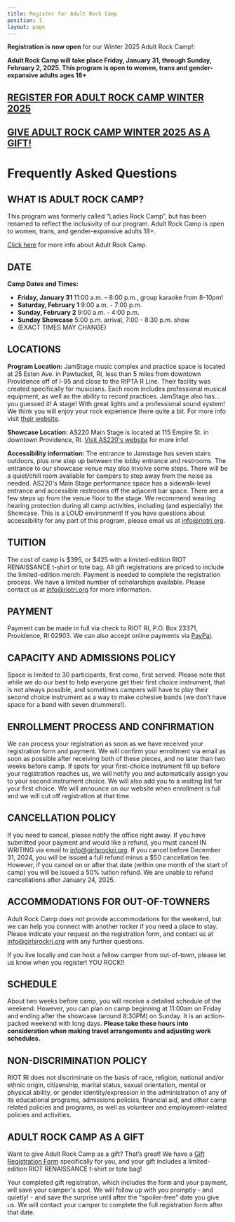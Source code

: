 ```yaml
---
title: Register for Adult Rock Camp
position: 1
layout: page
---
```


**Registration is now open** for our Winter 2025 Adult Rock Camp!:

**Adult Rock Camp will take place Friday, January 31, through Sunday, February 2, 2025. This program is open to women, trans and gender-expansive adults ages 18+**

## <a href="https://forms.gle/GxvNXvFVxSE4RwUQA" target="_blank">REGISTER FOR ADULT ROCK CAMP WINTER 2025</a>

## [GIVE ADULT ROCK CAMP WINTER 2025 AS A GIFT!](https://forms.gle/SvAzcLaK6MTWVub18)

# Frequently Asked Questions

## WHAT IS ADULT ROCK CAMP?

This program was formerly called “Ladies Rock Camp”, but has been renamed to reflect the inclusivity of our program. Adult Rock Camp is open to women, trans, and gender-expansive adults 18+.

<a href="https://riotri.org/programs/adult-rock-camp" target="_blank">Click here</a> for more info about Adult Rock Camp. 

## DATE

**Camp Dates and Times:**
* **Friday, January 31**  11:00 a.m. – 8:00 p.m., group karaoke from 8-10pm!
* **Saturday, February 1**  9:00 a.m. - 7:00 p.m.
* **Sunday, February 2**  9:00 a.m. - 4:00 p.m.
* **Sunday Showcase** 5:00 p.m. arrival, 7:00 - 8:30 p.m. show
* (EXACT TIMES MAY CHANGE)

## LOCATIONS

**Program Location:** JamStage music complex and practice space is located at 25 Esten Ave. in Pawtucket, RI, less than 5 miles from downtown Providence off of I-95 and close to the RIPTA R Line. Their facility was created specifically for musicians. Each room includes professional musical equipment, as well as the ability to record practices. JamStage also has… you guessed it! A stage! With great lights and a professional sound system! We think you will enjoy your rock experience there quite a bit. For more info visit <a href="http://jamstage.net/" target="_blank">their website</a>.

**Showcase Location:** AS220 Main Stage is located at 115 Empire St. in downtown Providence, RI. <A href="https://as220.org/perform" targe="–blank">Visit AS220's website</A> for more info!

**Accessibility information:**
The entrance to Jamstage has seven stairs outdoors, plus one step up between the lobby entrance and restrooms. The entrance to our showcase venue may also involve some steps.
There will be a quiet/chill room available for campers to step away from the noise as needed.
AS220's Main Stage performance space has a sidewalk-level entrance and accessible restrooms off the adjacent bar space. There are a few steps up from the venue floor to the stage.
We recommend wearing hearing protection during all camp activities, including (and especially) the Showcase. This is a LOUD environment!
If you have questions about accessibility for any part of this program, please email us at [info@riotri.org](mailto:info@riotri.org). 

## TUITION

The cost of camp is $395, or $425 with a limited-edition RIOT RENAISSANCE t-shirt or tote bag. All gift registrations are priced to include the limited-edition merch. Payment is needed to complete the registration process. We have a limited number of scholarships available. Please contact us at [info@riotri.org](mailto:info@riotri.org) for more information.

## PAYMENT

Payment can be made in full via check to RIOT RI, P.O. Box 23371, Providence, RI 02903. We can also accept online payments via <a href="https://www.paypal.com/paypalme/riotrhodeisland" target="_blank">PayPal</a>.

## CAPACITY AND ADMISSIONS POLICY

Space is limited to 30 participants, first come, first served. Please note that while we do our best to help everyone get their first choice instrument, that is not always possible, and sometimes campers will have to play their second choice instrument as a way to make cohesive bands (we don’t have space for a band with seven drummers!).

## ENROLLMENT PROCESS AND CONFIRMATION

We can process your registration as soon as we have received your registration form and payment. We will confirm your enrollment via email as soon as possible after receiving both of these pieces, and no later than two weeks before camp. If spots for your first-choice instrument fill up before your registration reaches us, we will notify you and automatically assign you to your second instrument choice. We will also add you to a waiting list for your first choice. We will announce on our website when enrollment is full and we will cut off registration at that time.

## CANCELLATION POLICY

If you need to cancel, please notify the office right away. If you have submitted your payment and would like a refund, you must cancel IN WRITING via email to [info@girlsrockri.org](mailto:info@girlsrockri.org). If you cancel before December 31, 2024, you will be issued a full refund minus a $50 cancellation fee. However, if you cancel on or after that date (within one month of the start of camp) you will be issued a 50% tuition refund. We are unable to refund cancellations after January 24, 2025.

## ACCOMMODATIONS FOR OUT-OF-TOWNERS

Adult Rock Camp does not provide accommodations for the weekend, but we can help you connect with another rocker if you need a place to stay. Please indicate your request on the registration form, and contact us at [info@girlsrockri.org](mailto:info@girlsrockri.org) with any further questions.

If you live locally and can host a fellow camper from out-of-town, please let us know when you register! YOU ROCK!! 

## SCHEDULE

About two weeks before camp, you will receive a detailed schedule of the weekend. However, you can plan on camp beginning at 11:00am on Friday and ending after the showcase (around 8:30PM) on Sunday. It is an action-packed weekend with long days. 
**Please take these hours into consideration when making travel arrangements and adjusting work schedules.**

## NON-DISCRIMINATION POLICY

RIOT RI does not discriminate on the basis of race, religion, national and/or ethnic origin, citizenship, marital status, sexual orientation, mental or physical ability, or gender identity/expression in the administration of any of its educational programs, admissions policies, financial aid, and other camp related policies and programs, as well as volunteer and employment-related policies and activities.

## ADULT ROCK CAMP AS A GIFT

Want to give Adult Rock Camp as a gift? That’s great! We have a <a href="https://forms.gle/SvAzcLaK6MTWVub18" target="_blank">Gift Registration Form</a> specifically for you, and your gift includes a limited-edition RIOT RENAISSANCE t-shirt or tote bag!

Your completed gift registration, which includes the form and your payment, will save your camper's spot. We will follow up with you promptly - and quietly! - and save the surprise until after the "spoiler-free" date you give us. We will contact your camper to complete the full registration form after that date.
